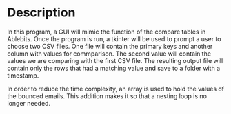 # Description


In this program, a GUI will mimic the function of the compare tables in Ablebits. Once the program is run, a tkinter will be used to prompt a user to choose two CSV files. 
One file will contain the primary keys and another column with values for commparison. The second value will contain the values we are comparing with the first CSV file. 
The resulting output file will contain only the rows that had a matching value and save to a folder with a timestamp. 

In order to reduce the time complexity, an array is used to hold the values of the bounced emails. This addition makes it so that a nesting loop is no longer needed.
